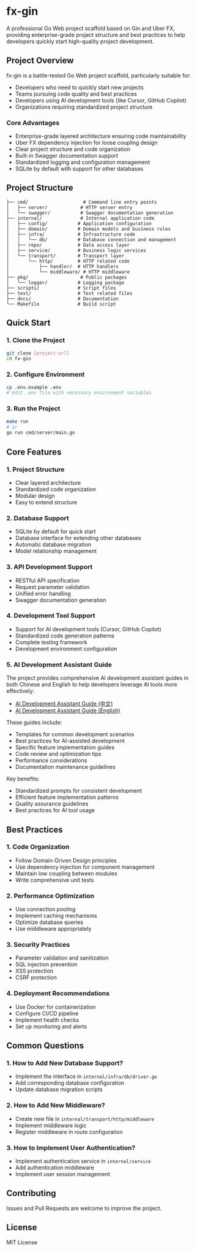 # fx-gin

A professional Go Web project scaffold based on Gin and Uber FX, providing enterprise-grade project structure and best practices to help developers quickly start high-quality project development.

## Project Overview

fx-gin is a battle-tested Go Web project scaffold, particularly suitable for:

- Developers who need to quickly start new projects
- Teams pursuing code quality and best practices
- Developers using AI development tools (like Cursor, GitHub Copilot)
- Organizations requiring standardized project structure

### Core Advantages

- Enterprise-grade layered architecture ensuring code maintainability
- Uber FX dependency injection for loose coupling design
- Clear project structure and code organization
- Built-in Swagger documentation support
- Standardized logging and configuration management
- SQLite by default with support for other databases

## Project Structure

```
├── cmd/                    # Command line entry points
│   ├── server/            # HTTP server entry
│   └── swagger/           # Swagger documentation generation
├── internal/              # Internal application code
│   ├── config/           # Application configuration
│   ├── domain/           # Domain models and business rules
│   ├── infra/            # Infrastructure code
│   │   └── db/           # Database connection and management
│   ├── repo/             # Data access layer
│   ├── service/          # Business logic services
│   └── transport/        # Transport layer
│       └── http/         # HTTP related code
│           ├── handler/  # HTTP handlers
│           └── middleware/ # HTTP middleware
├── pkg/                   # Public packages
│   └── logger/           # Logging package
├── scripts/              # Script files
├── test/                 # Test related files
├── docs/                 # Documentation
└── Makefile              # Build script
```

## Quick Start

### 1. Clone the Project
```bash
git clone [project-url]
cd fx-gin
```

### 2. Configure Environment
```bash
cp .env.example .env
# Edit .env file with necessary environment variables
```

### 3. Run the Project
```bash
make run
# or
go run cmd/server/main.go
```

## Core Features

### 1. Project Structure
- Clear layered architecture
- Standardized code organization
- Modular design
- Easy to extend structure

### 2. Database Support
- SQLite by default for quick start
- Database interface for extending other databases
- Automatic database migration
- Model relationship management

### 3. API Development Support
- RESTful API specification
- Request parameter validation
- Unified error handling
- Swagger documentation generation

### 4. Development Tool Support
- Support for AI development tools (Cursor, GitHub Copilot)
- Standardized code generation patterns
- Complete testing framework
- Development environment configuration

### 5. AI Development Assistant Guide
The project provides comprehensive AI development assistant guides in both Chinese and English to help developers leverage AI tools more effectively:

- [AI Development Assistant Guide (中文)](docs/ai.md)
- [AI Development Assistant Guide (English)](docs/ai_en.md)

These guides include:
- Templates for common development scenarios
- Best practices for AI-assisted development
- Specific feature implementation guides
- Code review and optimization tips
- Performance considerations
- Documentation maintenance guidelines

Key benefits:
- Standardized prompts for consistent development
- Efficient feature implementation patterns
- Quality assurance guidelines
- Best practices for AI tool usage

## Best Practices

### 1. Code Organization
- Follow Domain-Driven Design principles
- Use dependency injection for component management
- Maintain low coupling between modules
- Write comprehensive unit tests

### 2. Performance Optimization
- Use connection pooling
- Implement caching mechanisms
- Optimize database queries
- Use middleware appropriately

### 3. Security Practices
- Parameter validation and sanitization
- SQL injection prevention
- XSS protection
- CSRF protection

### 4. Deployment Recommendations
- Use Docker for containerization
- Configure CI/CD pipeline
- Implement health checks
- Set up monitoring and alerts

## Common Questions

### 1. How to Add New Database Support?
- Implement the interface in `internal/infra/db/driver.go`
- Add corresponding database configuration
- Update database migration scripts

### 2. How to Add New Middleware?
- Create new file in `internal/transport/http/middleware`
- Implement middleware logic
- Register middleware in route configuration

### 3. How to Implement User Authentication?
- Implement authentication service in `internal/service`
- Add authentication middleware
- Implement user session management

## Contributing

Issues and Pull Requests are welcome to improve the project.

## License

MIT License
